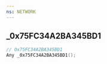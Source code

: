 ```yaml
---
ns: NETWORK
---
```

## _0x75FC34A2BA345BD1

```c
// 0x75FC34A2BA345BD1
Any _0x75FC34A2BA345BD1();
```

